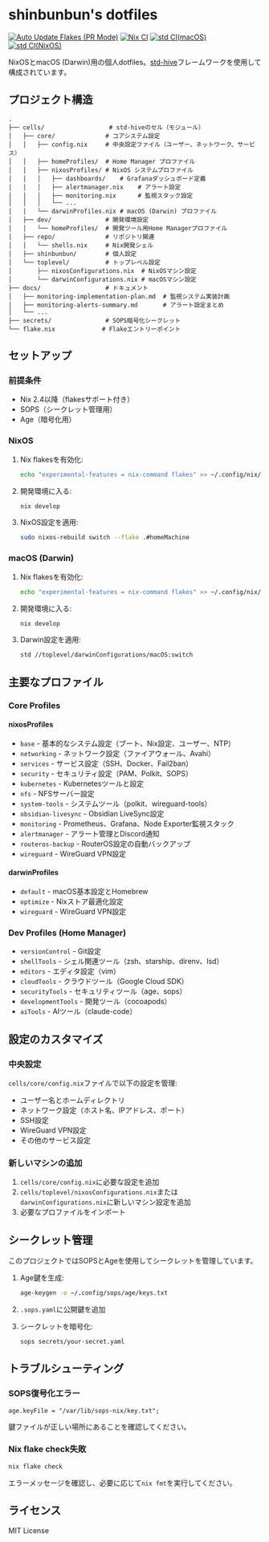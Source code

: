 # shinbunbun's dotfiles

[![Auto Update Flakes (PR Mode)](https://github.com/shinbunbun/dotfiles/actions/workflows/auto-update-flake.yaml/badge.svg)](https://github.com/shinbunbun/dotfiles/actions/workflows/auto-update-flake.yaml)
[![Nix CI](https://github.com/shinbunbun/dotfiles/actions/workflows/ci.yaml/badge.svg)](https://github.com/shinbunbun/dotfiles/actions/workflows/ci.yaml)
[![std CI(macOS)](https://github.com/shinbunbun/dotfiles/actions/workflows/std-macos.yaml/badge.svg)](https://github.com/shinbunbun/dotfiles/actions/workflows/std-macos.yaml)
[![std CI(NixOS)](https://github.com/shinbunbun/dotfiles/actions/workflows/std-nixos.yaml/badge.svg)](https://github.com/shinbunbun/dotfiles/actions/workflows/std-nixos.yaml)

NixOSとmacOS (Darwin)用の個人dotfiles。[std-hive](https://github.com/divnix/hive)フレームワークを使用して構成されています。

## プロジェクト構造

```
.
├── cells/                  # std-hiveのセル（モジュール）
│   ├── core/              # コアシステム設定
│   │   ├── config.nix     # 中央設定ファイル（ユーザー、ネットワーク、サービス）
│   │   ├── homeProfiles/  # Home Manager プロファイル
│   │   ├── nixosProfiles/ # NixOS システムプロファイル
│   │   │   ├── dashboards/    # Grafanaダッシュボード定義
│   │   │   ├── alertmanager.nix    # アラート設定
│   │   │   ├── monitoring.nix      # 監視スタック設定
│   │   │   └── ...
│   │   └── darwinProfiles.nix # macOS (Darwin) プロファイル
│   ├── dev/               # 開発環境設定
│   │   └── homeProfiles/  # 開発ツール用Home Managerプロファイル
│   ├── repo/              # リポジトリ関連
│   │   └── shells.nix     # Nix開発シェル
│   ├── shinbunbun/        # 個人設定
│   └── toplevel/          # トップレベル設定
│       ├── nixosConfigurations.nix  # NixOSマシン設定
│       └── darwinConfigurations.nix # macOSマシン設定
├── docs/                  # ドキュメント
│   ├── monitoring-implementation-plan.md  # 監視システム実装計画
│   ├── monitoring-alerts-summary.md       # アラート設定まとめ
│   └── ...
├── secrets/               # SOPS暗号化シークレット
└── flake.nix             # Flakeエントリーポイント
```

## セットアップ

### 前提条件

- Nix 2.4以降（flakesサポート付き）
- SOPS（シークレット管理用）
- Age（暗号化用）

### NixOS

1. Nix flakesを有効化:
   ```bash
   echo "experimental-features = nix-command flakes" >> ~/.config/nix/nix.conf
   ```

2. 開発環境に入る:
   ```bash
   nix develop
   ```

3. NixOS設定を適用:
   ```bash
   sudo nixos-rebuild switch --flake .#homeMachine
   ```

### macOS (Darwin)

1. Nix flakesを有効化:
   ```bash
   echo "experimental-features = nix-command flakes" >> ~/.config/nix/nix.conf
   ```

2. 開発環境に入る:
   ```bash
   nix develop
   ```

3. Darwin設定を適用:
   ```bash
   std //toplevel/darwinConfigurations/macOS:switch
   ```

## 主要なプロファイル

### Core Profiles

#### nixosProfiles
- `base` - 基本的なシステム設定（ブート、Nix設定、ユーザー、NTP）
- `networking` - ネットワーク設定（ファイアウォール、Avahi）
- `services` - サービス設定（SSH、Docker、Fail2ban）
- `security` - セキュリティ設定（PAM、Polkit、SOPS）
- `kubernetes` - Kubernetesツールと設定
- `nfs` - NFSサーバー設定
- `system-tools` - システムツール（polkit、wireguard-tools）
- `obsidian-livesync` - Obsidian LiveSync設定
- `monitoring` - Prometheus、Grafana、Node Exporter監視スタック
- `alertmanager` - アラート管理とDiscord通知
- `routeros-backup` - RouterOS設定の自動バックアップ
- `wireguard` - WireGuard VPN設定

#### darwinProfiles
- `default` - macOS基本設定とHomebrew
- `optimize` - Nixストア最適化設定
- `wireguard` - WireGuard VPN設定

### Dev Profiles (Home Manager)

- `versionControl` - Git設定
- `shellTools` - シェル関連ツール（zsh、starship、direnv、lsd）
- `editors` - エディタ設定（vim）
- `cloudTools` - クラウドツール（Google Cloud SDK）
- `securityTools` - セキュリティツール（age、sops）
- `developmentTools` - 開発ツール（cocoapods）
- `aiTools` - AIツール（claude-code）

## 設定のカスタマイズ

### 中央設定

`cells/core/config.nix`ファイルで以下の設定を管理:

- ユーザー名とホームディレクトリ
- ネットワーク設定（ホスト名、IPアドレス、ポート）
- SSH設定
- WireGuard VPN設定
- その他のサービス設定

### 新しいマシンの追加

1. `cells/core/config.nix`に必要な設定を追加
2. `cells/toplevel/nixosConfigurations.nix`または`darwinConfigurations.nix`に新しいマシン設定を追加
3. 必要なプロファイルをインポート

## シークレット管理

このプロジェクトではSOPSとAgeを使用してシークレットを管理しています。

1. Age鍵を生成:
   ```bash
   age-keygen -o ~/.config/sops/age/keys.txt
   ```

2. `.sops.yaml`に公開鍵を追加

3. シークレットを暗号化:
   ```bash
   sops secrets/your-secret.yaml
   ```

## トラブルシューティング

### SOPS復号化エラー

```
age.keyFile = "/var/lib/sops-nix/key.txt";
```

鍵ファイルが正しい場所にあることを確認してください。

### Nix flake check失敗

```bash
nix flake check
```

エラーメッセージを確認し、必要に応じて`nix fmt`を実行してください。

## ライセンス

MIT License